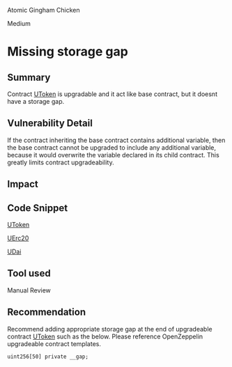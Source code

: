 Atomic Gingham Chicken

Medium

# Missing storage gap

## Summary
Contract [UToken](https://github.com/sherlock-audit/2024-06-union-finance-update-2/blob/main/union-v2-contracts/contracts/market/UToken.sol#L26) is upgradable and it act like base contract, but it doesnt have a storage gap.
## Vulnerability Detail
If the contract inheriting the base contract contains additional variable, then the base contract cannot be upgraded to include any additional variable, because it would overwrite the variable declared in its child contract. This greatly limits contract upgradeability.
## Impact

## Code Snippet
 [UToken](https://github.com/sherlock-audit/2024-06-union-finance-update-2/blob/main/union-v2-contracts/contracts/market/UToken.sol#L26)

[UErc20](https://github.com/sherlock-audit/2024-06-union-finance-update-2/blob/main/union-v2-contracts/contracts/market/UErc20.sol#L7C10-L7C17)

[UDai](https://github.com/sherlock-audit/2024-06-union-finance-update-2/blob/main/union-v2-contracts/contracts/market/UDai.sol#L8C10-L8C14)

## Tool used

Manual Review

## Recommendation
Recommend adding appropriate storage gap at the end of upgradeable contract [UToken](https://github.com/sherlock-audit/2024-06-union-finance-update-2/blob/main/union-v2-contracts/contracts/market/UToken.sol#L26) such as the below. Please reference OpenZeppelin upgradeable contract templates.

```solidity
uint256[50] private __gap;
```
